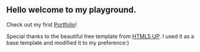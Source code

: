 
## Hello welcome to my playground.
Check out my first [Portfolio](https://decipherlife.me/)!

Special thanks to the beautiful free template from [HTML5 UP](https://html5up.net/). I used it as a base template and modified it to my preference:)